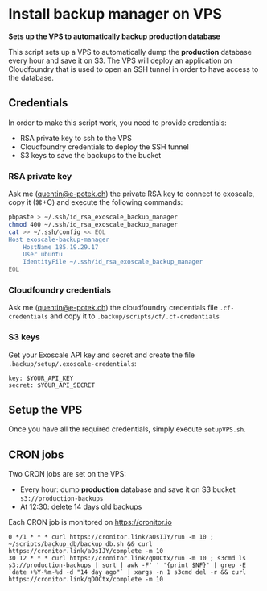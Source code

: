 # Install backup manager on VPS

**Sets up the VPS to automatically backup production database**

This script sets up a VPS to automatically dump the **production** database every hour and save it on S3. The VPS will deploy an application on Cloudfoundry that is used to open an SSH tunnel in order to have access to the database.

## Credentials

In order to make this script work, you need to provide credentials:

- RSA private key to ssh to the VPS
- Cloudfoundry credentials to deploy the SSH tunnel
- S3 keys to save the backups to the bucket

### RSA private key

Ask me (quentin@e-potek.ch) the private RSA key to connect to exoscale, copy it (&#8984;+C) and execute the following commands:

```bash
pbpaste > ~/.ssh/id_rsa_exoscale_backup_manager
chmod 400 ~/.ssh/id_rsa_exoscale_backup_manager
cat >> ~/.ssh/config << EOL
Host exoscale-backup-manager
	HostName 185.19.29.17
	User ubuntu
	IdentityFile ~/.ssh/id_rsa_exoscale_backup_manager
EOL
```

### Cloudfoundry credentials

Ask me (quentin@e-potek.ch) the cloudfoundry credentials file `.cf-credentials` and copy it to `.backup/scripts/cf/.cf-credentials`

### S3 keys

Get your Exoscale API key and secret and create the file `.backup/setup/.exoscale-credentials`:

```
key: $YOUR_API_KEY
secret: $YOUR_API_SECRET
```

## Setup the VPS

Once you have all the required credentials, simply execute `setupVPS.sh`.

## CRON jobs

Two CRON jobs are set on the VPS:

- Every hour: dump **production** database and save it on S3 bucket `s3://production-backups`
- At 12:30: delete 14 days old backups

Each CRON job is monitored on https://cronitor.io

```
0 */1 * * * curl https://cronitor.link/aOsIJY/run -m 10 ; ~/scripts/backup_db/backup_db.sh && curl https://cronitor.link/aOsIJY/complete -m 10
30 12 * * * curl https://cronitor.link/qDOCtx/run -m 10 ; s3cmd ls s3://production-backups | sort | awk -F' ' '{print $NF}' | grep -E  `date +%Y-%m-%d -d "14 day ago"` | xargs -n 1 s3cmd del -r && curl https://cronitor.link/qDOCtx/complete -m 10
```
